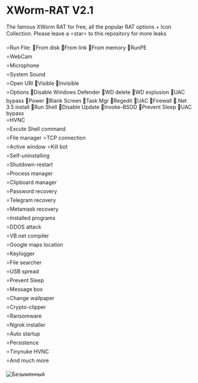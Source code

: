 # XWorm-RAT V2.1
The famous XWorm RAT for free, all the popular RAT options + Icon Collection. Please leave a ⭐️star⭐️ to this repository for more leaks 


⭐️Run File: 🔹From disk 🔹From link 🔹From memory 🔹RunPE 
<br>⭐WebCam
<br>⭐️Microphone
<br>⭐️System Sound
<br>⭐️Open URl 🔹Visible 🔹Invisible
<br>⭐️Options 🔹Disable Windows Defender 🔹WD delete 🔹WD explusion 🔹UAC bypass 🔹Power 🔹Blank Screen 🔹Task Mgr 🔹Regedit 🔹UAC 🔹Firewall 🔹.Net 3.5 install 🔹Run Shell 🔹Disable Update 🔹Invoke-BSOD 🔹Prevent Sleep 🔹UAC bypass
<br>⭐️HVNC
<br>⭐️Excute Shell command
<br>⭐️File manager ⭐️TCP connection
<br>⭐️Active window ⭐️Kill bot
<br>⭐️Self-uninstalling
<br>⭐️Shutdown-restart
<br>⭐️Process manager
<br>⭐️Clipboard manager
<br>⭐️Password recovery
<br>⭐️Telegram recovery
<br>⭐️Metamask recovery
<br>⭐️Installed programs
<br>⭐️DDOS attack
<br>⭐️VB.net compiler
<br>⭐Google maps location
<br>⭐️Keylogger
<br>⭐️File searcher
<br>⭐️USB spread
<br>⭐️Prevent Sleep
<br>⭐️Message box
<br>⭐️Change wallpaper
<br>⭐️Crypto-clipper
<br>⭐️Ransomware
<br>⭐️Ngrok installer
<br>⭐️Auto startup
<br>⭐️Persistence
<br>⭐️Tinynuke HVNC
<br>⭐️And much more

![Безымянный](https://github.com/Intestio/XWorm-RAT/assets/172550242/0ba1ccfe-092d-4f54-a03b-583416e09c96)

